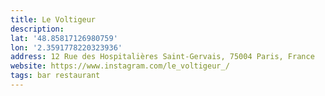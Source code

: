 ```yaml
---
title: Le Voltigeur
description: 
lat: '48.85817126980759'
lon: '2.3591778220323936'
address: 12 Rue des Hospitalières Saint-Gervais, 75004 Paris, France
website: https://www.instagram.com/le_voltigeur_/
tags: bar restaurant
---
```

